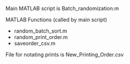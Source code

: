 Main MATLAB script is Batch_randomization.m

MATLAB Functions (called by main script)
- random_batch_sort.m
- random_print_order.m
- saveorder_csv.m

File for notating prints is New_Printing_Order.csv
